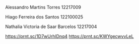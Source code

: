 Alessandro Martins Torres 12217009

Hiago Ferreira dos Santos 122100025

Nathalia Victoria de Saar Barcelos 12217004

https://prnt.sc/1D7wUrhlDnq4
https://prnt.sc/KWYgecwvvLeL

